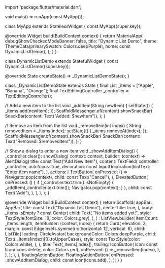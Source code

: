 import 'package:flutter/material.dart';

void main() => runApp(const MyApp());

class MyApp extends StatelessWidget {
  const MyApp({super.key});

  @override
  Widget build(BuildContext context) {
    return MaterialApp(
      debugShowCheckedModeBanner: false,
      title: "Dynamic List Demo",
      theme: ThemeData(primarySwatch: Colors.deepPurple),
      home: const DynamicListDemo(),
    );
  }
}

class DynamicListDemo extends StatefulWidget {
  const DynamicListDemo({super.key});

  @override
  State<DynamicListDemo> createState() => _DynamicListDemoState();
}

class _DynamicListDemoState extends State<DynamicListDemo> {
  final List<String> _items = ["Apple", "Banana", "Orange"];
  final TextEditingController _controller = TextEditingController();

  // Add a new item to the list
  void _addItem(String newItem) {
    setState(() {
      _items.add(newItem);
    });
    ScaffoldMessenger.of(context).showSnackBar(
      SnackBar(content: Text("Added: $newItem")),
    );
  }

  // Remove an item from the list
  void _removeItem(int index) {
    String removedItem = _items[index];
    setState(() {
      _items.removeAt(index);
    });
    ScaffoldMessenger.of(context).showSnackBar(
      SnackBar(content: Text("Removed: $removedItem")),
    );
  }

  // Show a dialog to enter a new item
  void _showAddItemDialog() {
    _controller.clear();
    showDialog(
      context: context,
      builder: (context) => AlertDialog(
        title: const Text("Add New Item"),
        content: TextField(
          controller: _controller,
          autofocus: true,
          decoration: const InputDecoration(hintText: "Enter item name"),
        ),
        actions: [
          TextButton(
            onPressed: () => Navigator.pop(context),
            child: const Text("Cancel"),
          ),
          ElevatedButton(
            onPressed: () {
              if (_controller.text.trim().isNotEmpty) {
                _addItem(_controller.text.trim());
                Navigator.pop(context);
              }
            },
            child: const Text("Add"),
          ),
        ],
      ),
    );
  }

  @override
  Widget build(BuildContext context) {
    return Scaffold(
      appBar: AppBar(
        title: const Text("Dynamic List Demo"),
        centerTitle: true,
      ),
      body: _items.isEmpty
          ? const Center(
              child: Text(
                "No items added yet!",
                style: TextStyle(fontSize: 18, color: Colors.grey),
              ),
            )
          : ListView.builder(
              itemCount: _items.length,
              itemBuilder: (context, index) {
                return Card(
                  elevation: 3,
                  margin: const EdgeInsets.symmetric(horizontal: 12, vertical: 6),
                  child: ListTile(
                    leading: CircleAvatar(
                      backgroundColor: Colors.deepPurple,
                      child: Text(
                        _items[index][0].toUpperCase(),
                        style: const TextStyle(color: Colors.white),
                      ),
                    ),
                    title: Text(_items[index]),
                    trailing: IconButton(
                      icon: const Icon(Icons.delete, color: Colors.red),
                      onPressed: () => _removeItem(index),
                    ),
                  ),
                );
              },
            ),
      floatingActionButton: FloatingActionButton(
        onPressed: _showAddItemDialog,
        child: const Icon(Icons.add),
      ),
    );
  }
}
